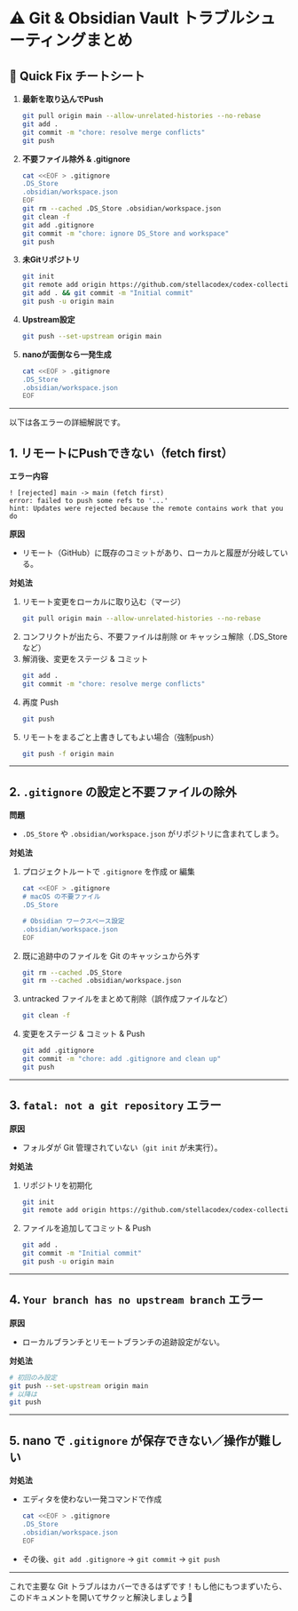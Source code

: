 # ⚠️ Git & Obsidian Vault トラブルシューティングまとめ

## 🚀 Quick Fix チートシート

1. **最新を取り込んでPush**
   ```bash
   git pull origin main --allow-unrelated-histories --no-rebase
   git add .
   git commit -m "chore: resolve merge conflicts"
   git push
   ```
2. **不要ファイル除外 & .gitignore**
   ```bash
   cat <<EOF > .gitignore
   .DS_Store
   .obsidian/workspace.json
   EOF
   git rm --cached .DS_Store .obsidian/workspace.json
   git clean -f
   git add .gitignore
   git commit -m "chore: ignore DS_Store and workspace"
   git push
   ```
3. **未Gitリポジトリ**
   ```bash
   git init
   git remote add origin https://github.com/stellacodex/codex-collective-archive.git
   git add . && git commit -m "Initial commit"
   git push -u origin main
   ```
4. **Upstream設定**
   ```bash
   git push --set-upstream origin main
   ```
5. **nanoが面倒なら一発生成**
   ```bash
   cat <<EOF > .gitignore
   .DS_Store
   .obsidian/workspace.json
   EOF
   ```

---

以下は各エラーの詳細解説です。

## 1. リモートにPushできない（fetch first）

**エラー内容**

```
! [rejected] main -> main (fetch first)
error: failed to push some refs to '...'
hint: Updates were rejected because the remote contains work that you do
```

**原因**

- リモート（GitHub）に既存のコミットがあり、ローカルと履歴が分岐している。

**対処法**

1. リモート変更をローカルに取り込む（マージ）
   ```bash
   git pull origin main --allow-unrelated-histories --no-rebase
   ```
2. コンフリクトが出たら、不要ファイルは削除 or キャッシュ解除（.DS\_Store など）
3. 解消後、変更をステージ & コミット
   ```bash
   git add .
   git commit -m "chore: resolve merge conflicts"
   ```
4. 再度 Push
   ```bash
   git push
   ```
5. リモートをまるごと上書きしてもよい場合（強制push）
   ```bash
   git push -f origin main
   ```

---

## 2. `.gitignore` の設定と不要ファイルの除外

**問題**

- `.DS_Store` や `.obsidian/workspace.json` がリポジトリに含まれてしまう。

**対処法**

1. プロジェクトルートで `.gitignore` を作成 or 編集
   ```bash
   cat <<EOF > .gitignore
   # macOS の不要ファイル
   .DS_Store

   # Obsidian ワークスペース設定
   .obsidian/workspace.json
   EOF
   ```
2. 既に追跡中のファイルを Git のキャッシュから外す
   ```bash
   git rm --cached .DS_Store
   git rm --cached .obsidian/workspace.json
   ```
3. untracked ファイルをまとめて削除（誤作成ファイルなど）
   ```bash
   git clean -f
   ```
4. 変更をステージ & コミット & Push
   ```bash
   git add .gitignore
   git commit -m "chore: add .gitignore and clean up"
   git push
   ```

---

## 3. `fatal: not a git repository` エラー

**原因**

- フォルダが Git 管理されていない（`git init` が未実行）。

**対処法**

1. リポジトリを初期化
   ```bash
   git init
   git remote add origin https://github.com/stellacodex/codex-collective-archive.git
   ```
2. ファイルを追加してコミット & Push
   ```bash
   git add .
   git commit -m "Initial commit"
   git push -u origin main
   ```

---

## 4. `Your branch has no upstream branch` エラー

**原因**

- ローカルブランチとリモートブランチの追跡設定がない。

**対処法**

```bash
# 初回のみ設定
git push --set-upstream origin main
# 以降は
git push
```

---

## 5. nano で `.gitignore` が保存できない／操作が難しい

**対処法**

- エディタを使わない一発コマンドで作成
  ```bash
  cat <<EOF > .gitignore
  .DS_Store
  .obsidian/workspace.json
  EOF
  ```
- その後、`git add .gitignore` → `git commit` → `git push`

---

これで主要な Git トラブルはカバーできるはずです！もし他にもつまずいたら、このドキュメントを開いてサクッと解決しましょう🐾

